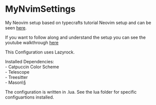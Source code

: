 # MyNvimSettings
My Neovim setup based on typecrafts tutorial Neovim setup and can be seen [here](https://github.com/GagePhineas/typecraft-neovim).

If you want to follow along and understand the setup you can see the youtube walkthrough [here](https://www.youtube.com/watch?v=zHTeCSVAFNY&list=PLsz00TDipIffreIaUNk64KxTIkQaGguqn)

This Configuration uses Lazyrock.

Installed Dependencies:\
    - Catpuccin Color Scheme\
    - Telescope\
    - Treesitter\
    - Mason\§

The configuration is written in .lua. See the lua folder for specific configuartions installed.

